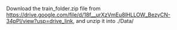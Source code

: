 Download the train_folder.zip file from https://drive.google.com/file/d/18f__urXzVmEu8lHLLOW_BezyCN-34pPl/view?usp=drive_link, and unzip it into ./Data/